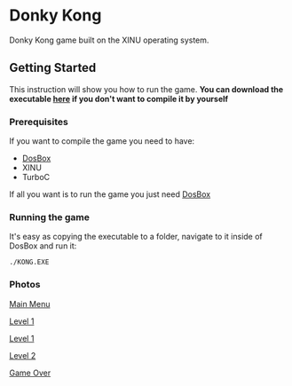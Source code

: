 # Donky Kong
Donky Kong game built on the XINU operating system.

## Getting Started
This instruction will show you how to run the game.
**You can download the executable [here](https://github.com/AmitMolek/Donky-Kong-XINU/raw/master/other/exe/KONG.EXE) if you don't want to compile it by yourself**

### Prerequisites
If you want to compile the game you need to have:
- [DosBox](https://www.dosbox.com/)
- XINU
- TurboC

If all you want is to run the game you just need [DosBox](https://www.dosbox.com/)

### Running the game
It's easy as copying the executable to a folder, navigate to it inside of DosBox and run it:
```
./KONG.EXE
```

### Photos
[Main Menu](/master/other/imgs/1.png)

[Level 1](https://imgur.com/sqFMfbd)

[Level 1](https://imgur.com/weolhsI)

[Level 2](https://imgur.com/8U10xmQ)

[Game Over](https://imgur.com/yIAq9vX)
